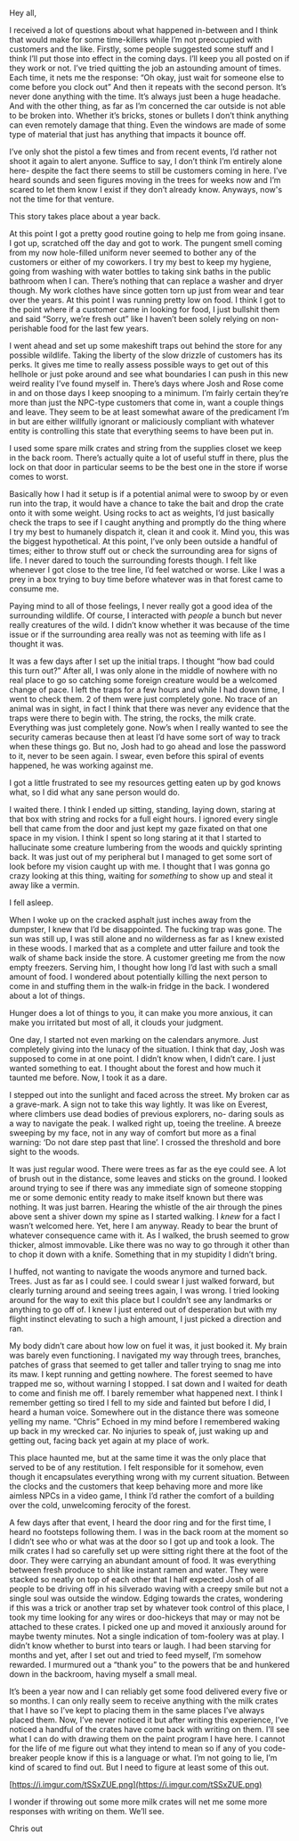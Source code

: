  Hey all,

  I received a lot of questions about what happened in-between and I think that would make for some time-killers while I’m not preoccupied with customers and the like. Firstly, some people suggested some stuff and I think I’ll put those into effect in the coming days. I’ll keep you all posted on if they work or not. I’ve tried quitting the job an astounding amount of times. Each time, it nets me the response: “Oh okay, just wait for someone else to come before you clock out” And then it repeats with the second person. It’s never done anything with the time. It’s always just been a huge headache. And with the other thing, as far as I’m concerned the car outside is not able to be broken into. Whether it’s bricks, stones or bullets I don’t think anything can even remotely damage that thing. Even the windows are made of some type of material that just has anything that impacts it bounce off. 

I’ve only shot the pistol a few times and from recent events, I’d rather not shoot it again to alert anyone. Suffice to say, I don’t think I’m entirely alone here- despite the fact there seems to still be customers coming in here. I’ve heard sounds and seen figures moving in the trees for weeks now and I’m scared to let them know I exist if they don’t already know. Anyways, now's not the time for that venture.

This story takes place about a year back.

At this point I got a pretty good routine going to help me from going insane. I got up, scratched off the day and got to work. The pungent smell coming from my now hole-filled uniform never seemed to bother any of the customers or either of my coworkers. I try my best to keep my hygiene, going from washing with water bottles to taking sink baths in the public bathroom when I can. There’s nothing that can replace a washer and dryer though. My work clothes have since gotten torn up just from wear and tear over the years. At this point I was running pretty low on food. I think I got to the point where if a customer came in looking for food, I just bullshit them and said “Sorry, we’re fresh out” like I haven’t been solely relying on non-perishable food for the last few years. 

I went ahead and set up some makeshift traps out behind the store for any possible wildlife. Taking the liberty of the slow drizzle of customers has its perks. It gives me time to really assess possible ways to get out of this hellhole or just poke around and see what boundaries I can push in this new weird reality I’ve found myself in. There’s days where Josh and Rose come in and on those days I keep snooping to a minimum. I’m fairly certain they’re more than just the NPC-type customers that come in, want a couple things and leave. They seem to be at least somewhat aware of the predicament I’m in but are either willfully ignorant or maliciously compliant with whatever entity is controlling this state that everything seems to have been put in. 

I used some spare milk crates and string from the supplies closet we keep in the back room. There’s actually quite a lot of useful stuff in there, plus the lock on that door in particular seems to be the best one in the store if worse comes to worst.

Basically how I had it setup is if a potential animal were to swoop by or even run into the trap, it would have a chance to take the bait and drop the crate onto it with some weight. Using rocks to act as weights, I’d just basically check the traps to see if I caught anything and promptly do the thing where I try my best to humanely dispatch it, clean it and cook it. Mind you, this was the biggest hypothetical. At this point, I’ve only been outside a handful of times; either to throw stuff out or check the surrounding area for signs of life. I never dared to touch the surrounding forests though. I felt like whenever I got close to the tree line, I’d feel watched or worse. Like I was a prey in a box trying to buy time before whatever was in that forest came to consume me. 

Paying mind to all of those feelings, I never really got a good idea of the surrounding wildlife. Of course, I interacted with *people* a bunch but never really creatures of the wild. I didn’t know whether it was because of the time issue or if the surrounding area really was not as teeming with life as I thought it was. 

It was a few days after I set up the initial traps. I thought “how bad could this turn out?” After all, I was only alone in the middle of nowhere with no real place to go so catching some foreign creature would be a welcomed change of pace. I left the traps for a few hours and while I had down time, I went to check them. 2 of them were just completely gone. No trace of an animal was in sight, in fact I think that there was never any evidence that the traps were there to begin with. The string, the rocks, the milk crate. Everything was just completely gone. Now’s when I really wanted to see the security cameras because then at least I’d have some sort of way to track when these things go. But no, Josh had to go ahead and lose the password to it, never to be seen again. I swear, even before this spiral of events happened, he was working against me. 

I got a little frustrated to see my resources getting eaten up by god knows what, so I did what any sane person would do. 

I waited there. I think I ended up sitting, standing, laying down, staring at that box with string and rocks for a full eight hours. I ignored every single bell that came from the door and just kept my gaze fixated on that one space in my vision. I think I spent so long staring at it that I started to hallucinate some creature lumbering from the woods and quickly sprinting back. It was just out of my peripheral but I managed to get some sort of look before my vision caught up with me. I thought that I was gonna go crazy looking at this thing, waiting for *something* to show up and steal it away like a vermin. 

I fell asleep. 

When I woke up on the cracked asphalt just inches away from the dumpster, I knew that I’d be disappointed. The fucking trap was gone. The sun was still up, I was still alone and no wilderness as far as I knew existed in these woods. I marked that as a complete and utter failure and took the walk of shame back inside the store. A customer greeting me from the now empty freezers. Serving him, I thought how long I’d last with such a small amount of food. I wondered about potentially killing the next person to come in and stuffing them in the walk-in fridge in the back. I wondered about a lot of things. 

Hunger does a lot of things to you, it can make you more anxious, it can make you irritated but most of all, it clouds your judgment. 

One day, I started not even marking on the calendars anymore. Just completely giving into the lunacy of the situation. I think that day, Josh was supposed to come in at one point. I didn’t know when, I didn’t care. I just wanted something to eat. I thought about the forest and how much it taunted me before. Now, I took it as a dare. 

I stepped out into the sunlight and faced across the street. My broken car as a grave-mark. A sign not to take this way lightly. It was like on Everest, where climbers use dead bodies of previous explorers, no- daring souls as a way to navigate the peak. I walked right up, toeing the treeline. A breeze sweeping by my face, not in any way of comfort but more as a final warning: ‘Do not dare step past that line’. I crossed the threshold and bore sight to the woods. 

It was just regular wood. There were trees as far as the eye could see. A lot of brush out in the distance, some leaves and sticks on the ground. I looked around trying to see if there was any immediate sign of someone stopping me or some demonic entity ready to make itself known but there was nothing. It was just barren. Hearing the  whistle of the air through the pines above sent a shiver down my spine as I started walking. I *knew* for a fact I wasn’t welcomed here. Yet, here I am anyway. Ready to bear the brunt of whatever consequence came with it. As I walked, the brush seemed to grow thicker, almost immovable. Like there was no way to go through it other than to chop it down with a knife. Something that in my stupidity I didn’t bring.

I huffed, not wanting to navigate the woods anymore and turned back. Trees. Just as far as I could see. I could swear I just walked forward, but clearly turning around and seeing trees again, I was wrong. I tried looking around for the way to exit this place but I couldn’t see any landmarks or anything to go off of. I knew I just entered out of desperation but with my flight instinct elevating to such a high amount, I just picked a direction and ran. 

My body didn’t care about how low on fuel it was, it just booked it. My brain was barely even functioning. I navigated my way through trees, branches, patches of grass that seemed to get taller and taller trying to snag me into its maw. I kept running and getting nowhere. The forest seemed to have trapped me so, without warning I stopped. I sat down and I waited for death to come and finish me off. I barely remember what happened next. I think I remember getting so tired I fell to my side and fainted but before I did, I heard a human voice. Somewhere out in the distance there was someone yelling my name. “Chris” Echoed in my mind before I remembered waking up back in my wrecked car. No injuries to speak of, just waking up and getting out, facing back yet again at my place of work. 

This place haunted me, but at the same time it was the only place that served to be of any restitution. I felt responsible for it somehow, even though it encapsulates everything wrong with my current situation. Between the clocks and the customers that keep behaving more and more like aimless NPCs in a video game, I think I’d rather the comfort of a building over the cold, unwelcoming ferocity of the forest. 

A few days after that event, I heard the door ring and for the first time, I heard no footsteps following them. I was in the back room at the moment so I didn’t see who or what was at the door so I got up and took a look. The milk crates I had so carefully set up were sitting right there at the foot of the door. They were carrying an abundant amount of food. It was everything between fresh produce to shit like instant ramen and water. They were stacked so neatly on top of each other that I half expected Josh of all people to be driving off in his silverado waving with a creepy smile but not a single soul was outside the window. Edging towards the crates, wondering if this was a trick or another trap set by whatever took control of this place, I took my time looking for any wires or doo-hickeys that may or may not be attached to these crates. I picked one up and moved it anxiously around for maybe twenty minutes. Not a single indication of tom-foolery was at play. I didn’t know whether to burst into tears or laugh. I had been starving for months and yet, after I set out and tried to feed myself, I’m somehow rewarded. I murmured out a “thank you” to the powers that be and hunkered down in the backroom, having myself a small meal. 

It’s been a year now and I can reliably get some food delivered every five or so months. I can only really seem to receive anything with the milk crates that I have so I’ve kept to placing them in the same places I’ve always placed them. Now, I’ve never noticed it but after writing this experience, I’ve noticed a handful of the crates have come back with writing on them. I’ll see what I can do with drawing them on the paint program I have here. I cannot for the life of me figure out what they intend to mean so if any of you code-breaker people know if this is a language or what. I’m not going to lie, I’m kind of scared to find out. But I need to figure at least some of this out. 

[https://i.imgur.com/tSSxZUE.png](https://i.imgur.com/tSSxZUE.png)

  
I wonder if throwing out some more milk crates will net me some more responses with writing on them. We’ll see. 

Chris out